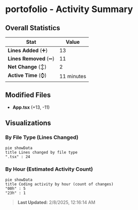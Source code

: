 # portofolio - Activity Summary 

## Overall Statistics

| Stat                   | Value                                                             |
| ---------------------- | ----------------------------------------------------------------- |
| **Lines Added** (➕)   | 13                                          |
| **Lines Removed** (➖) | 11                                        |
| **Net Change** (↕)    | 2                |
| **Active Time** (⌚)   | 11 minutes |


## Modified Files
- **App.tsx** (+13, -11)

## Visualizations

### By File Type (Lines Changed)

```mermaid
pie showData
title Lines changed by file type
".tsx" : 24
```

### By Hour (Estimated Activity Count)

```mermaid
pie showData
title Coding activity by hour (count of changes)
"00h" : 5
"23h" : 1
```


> **Last Updated:** 2/8/2025, 12:16:14 AM